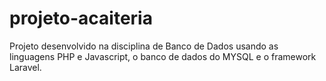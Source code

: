 # projeto-acaiteria
Projeto desenvolvido na disciplina de Banco de Dados usando as linguagens PHP e Javascript, o banco de dados do MYSQL e o framework Laravel.
